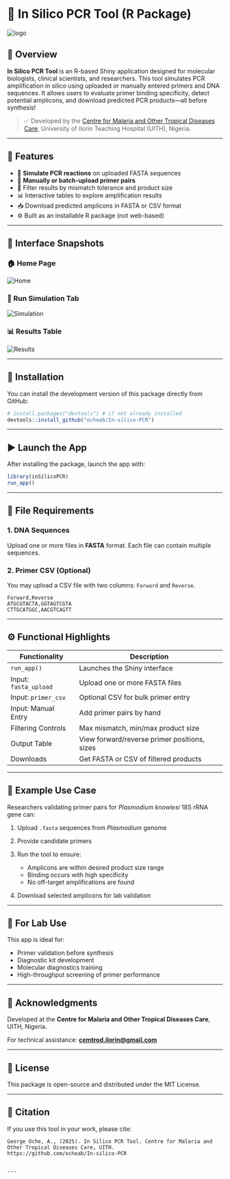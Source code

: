 
# 🔬 In Silico PCR Tool (R Package)

![logo](inst/www/pcr.jpg)

## 📌 Overview

**In Silico PCR Tool** is an R-based Shiny application designed for molecular biologists, clinical scientists, and researchers. This tool simulates PCR amplification in silico using uploaded or manually entered primers and DNA sequences. It allows users to evaluate primer binding specificity, detect potential amplicons, and download predicted PCR products—all before synthesis!

> ✅ Developed by the [Centre for Malaria and Other Tropical Diseases Care](https://cemtrod.org), University of Ilorin Teaching Hospital (UITH), Nigeria.

---

## 🎯 Features

- 🧬 **Simulate PCR reactions** on uploaded FASTA sequences
- 📎 **Manually or batch-upload primer pairs**
- 🎯 Filter results by mismatch tolerance and product size
- 📊 Interactive tables to explore amplification results
- 📥 Download predicted amplicons in FASTA or CSV format
- ⚙️ Built as an installable R package (not web-based)

---

## 📸 Interface Snapshots

### 🏠 Home Page
![Home](inst/www/pcr.jpg)

### 🧪 Run Simulation Tab
![Simulation](inst/www/simulation_screenshot.png)

### 📊 Results Table
![Results](inst/app/www/results_table.png)

---

## 🚀 Installation

You can install the development version of this package directly from GitHub:

```r
# install.packages("devtools") # if not already installed
devtools::install_github("ocheab/In-silico-PCR")
````

---

## ▶️ Launch the App

After installing the package, launch the app with:

```r
library(inSilicoPCR)
run_app()
```

---

## 📁 File Requirements

### 1. DNA Sequences

Upload one or more files in **FASTA** format. Each file can contain multiple sequences.

### 2. Primer CSV (Optional)

You may upload a CSV file with two columns: `Forward` and `Reverse`.

```csv
Forward,Reverse
ATGCGTACTA,GGTAGTCGTA
CTTGCATGGC,AACGTCAGTT
```

---

## ⚙️ Functional Highlights

| Functionality         | Description                                  |
| --------------------- | -------------------------------------------- |
| `run_app()`           | Launches the Shiny interface                 |
| Input: `fasta_upload` | Upload one or more FASTA files               |
| Input: `primer_csv`   | Optional CSV for bulk primer entry           |
| Input: Manual Entry   | Add primer pairs by hand                     |
| Filtering Controls    | Max mismatch, min/max product size           |
| Output Table          | View forward/reverse primer positions, sizes |
| Downloads             | Get FASTA or CSV of filtered products        |

---

## 📘 Example Use Case

Researchers validating primer pairs for *Plasmodium knowlesi* 18S rRNA gene can:

1. Upload `.fasta` sequences from *Plasmodium* genome
2. Provide candidate primers
3. Run the tool to ensure:

   * Amplicons are within desired product size range
   * Binding occurs with high specificity
   * No off-target amplifications are found
4. Download selected amplicons for lab validation

---

## 🧪 For Lab Use

This app is ideal for:

* Primer validation before synthesis
* Diagnostic kit development
* Molecular diagnostics training
* High-throughput screening of primer performance

---

## 🤝 Acknowledgments

Developed at the **Centre for Malaria and Other Tropical Diseases Care**, UITH, Nigeria.

For technical assistance: **[cemtrod.ilorin@gmail.com](mailto:cemtrod.ilorin@gmail.com)**

---

## 📄 License

This package is open-source and distributed under the MIT License.

---

## 📌 Citation

If you use this tool in your work, please cite:

```
George Oche, A., (2025). In Silico PCR Tool. Centre for Malaria and Other Tropical Diseases Care, UITH.
https://github.com/ocheab/In-silico-PCR
```

```

---
